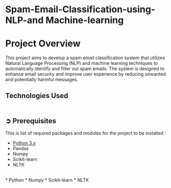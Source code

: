 # Spam-Email-Classification-using-NLP-and Machine-learning

<h1>Project Overview</h1>
<p>This project aims to develop a spam email classification system that utilizes Natural Language Processing (NLP) and machine learning techniques to automatically identify and filter out spam emails. The system is designed to enhance email security and improve user experience by reducing unwanted and potentially harmful messages.</p>
<h2>Technologies Used</h2>

## <br>**➲ Prerequisites**
This is list of required packages and modules for the project to be installed :
* <a href="https://www.python.org/downloads/" target="_blank">Python 3.x</a>
* Pandas 
* Numpy
* Scikit-learn
* NLTK
<br>
* Python
* Numpy
* Scikit-learn
* NLTK

